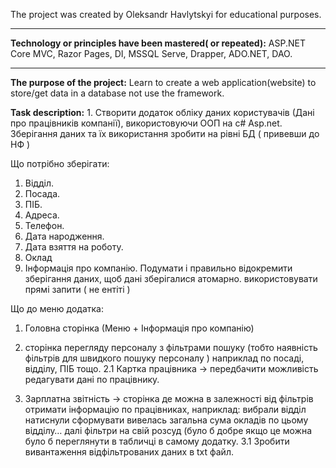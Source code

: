 
The project was created by Oleksandr Havlytskyi for educational purposes.
____
**Technology or principles have been mastered( or repeated):** ASP.NET Core MVC, Razor Pages, DI, MSSQL Serve, Drapper, ADO.NET, DAO. 
____
**The purpose of the project:** Learn to create a web application(website) to store/get data in a database not use the framework.

**Task description:** 1. Створити додаток обліку даних користувачів (Дані про працівників компанії), використовуючи ООП на c# Asp.net.
Зберігання даних та їх використання зробити на рівні БД ( привевши до НФ )

Що потрібно зберігати:

1) Відділ.
2) Посада.
3) ПІБ.
4) Адреса.
5) Телефон.
6) Дата народження.
7) Дата взяття на роботу.
8) Оклад
9) Інформація про компанію.
Подумати і правильно відокремити зберігання даних, щоб дані зберігалися атомарно.
використовувати прямі запити ( не ентіті )


Що до меню додатка:

1) Головна сторінка (Меню  +  Інформація про компанію)

2) сторінка перегляду персоналу з фільтрами пошуку
(тобто наявність фільтрів для швидкого пошуку персоналу ) наприклад по посаді, відділу, ПІБ тощо.
	2.1 Картка працівника -> передбачити можливість редагувати дані по працівнику.
3) Зарплатна звітність -> сторінка де можна в залежності від фільтрів отримати інформацію по працівниках, наприклад: вибрали відділ натиснули сформувати вивелась загальна сума окладів по цьому відділу… далі фільтри на свій розсуд (було б добре якщо це можна було б переглянути в табличці в самому додатку.
	3.1 Зробити вивантаження відфільтрованих даних в txt файл.
